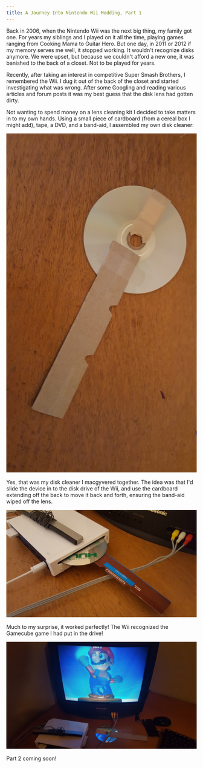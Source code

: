 ```yaml
---
title: A Journey Into Nintendo Wii Modding, Part 1
---
```


Back in 2006, when the Nintendo Wii was the next big thing, my family got one.
For years my siblings and I played on it all the time, playing games ranging
from Cooking Mama to Guitar Hero. But one day, in 2011 or 2012 if my memory
serves me well, it stopped working. It wouldn't recognize disks anymore.
We were upset, but because we couldn't afford a new one, it was banished to the
back of a closet. Not to be played for years.

Recently, after taking an interest in competitive Super Smash Brothers, I
remembered the Wii. I dug it out of the back of the closet and started
investigating what was wrong. After some Googling and reading various articles
and forum posts it was my best guess that the disk lens had gotten dirty.

Not wanting to spend money on a lens cleaning kit I decided to take matters in
to my own hands. Using a small piece of cardboard (from a cereal box I might
add), tape, a DVD, and a band-aid, I assembled my own disk cleaner:

![makeshift disk cleaner](/image/2016-04-14_1.jpg)

Yes, that was my disk cleaner I macgyvered together. The idea was that I'd slide
the device in to the disk drive of the Wii, and use the cardboard extending off
the back to move it back and forth, ensuring the band-aid wiped off the lens.

![cleaning the drive](/image/2016-04-14_2.jpg)

Much to my surprise, it worked perfectly! The Wii recognized the Gamecube game
I had put in the drive!

![it worked!](/image/2016-04-14_3.jpg)

Part 2 coming soon!
